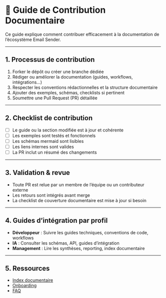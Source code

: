 # 🤝 Guide de Contribution Documentaire

Ce guide explique comment contribuer efficacement à la documentation de l’écosystème Email Sender.

---

## 1. Processus de contribution

1. Forker le dépôt ou créer une branche dédiée
2. Rédiger ou améliorer la documentation (guides, workflows, intégrations…)
3. Respecter les conventions rédactionnelles et la structure documentaire
4. Ajouter des exemples, schémas, checklists si pertinent
5. Soumettre une Pull Request (PR) détaillée

---

## 2. Checklist de contribution

- [ ] Le guide ou la section modifiée est à jour et cohérente
- [ ] Les exemples sont testés et fonctionnels
- [ ] Les schémas mermaid sont lisibles
- [ ] Les liens internes sont valides
- [ ] La PR inclut un résumé des changements

---

## 3. Validation & revue

- Toute PR est relue par un membre de l’équipe ou un contributeur externe
- Les retours sont intégrés avant merge
- La checklist de couverture documentaire est mise à jour si besoin

---

## 4. Guides d’intégration par profil

- **Développeur** : Suivre les guides techniques, conventions de code, workflows
- **IA** : Consulter les schémas, API, guides d’intégration
- **Management** : Lire les synthèses, reporting, index documentaire

---

## 5. Ressources

- [Index documentaire](DOC_INDEX.md)
- [Onboarding](onboarding/README.md)
- [FAQ](FAQ.md)
